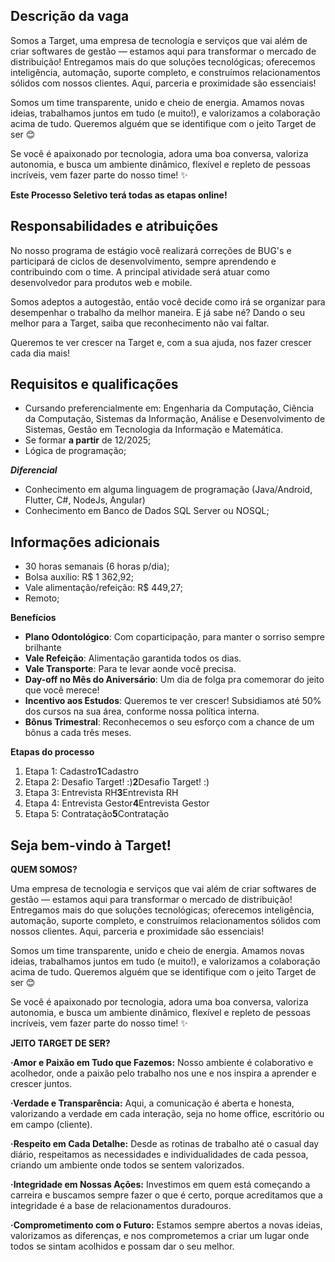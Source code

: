 ## **Descrição da vaga**

Somos a Target, uma empresa de tecnologia e serviços que vai além de criar softwares de gestão — estamos aqui para transformar o mercado de distribuição! Entregamos mais do que soluções tecnológicas; oferecemos inteligência, automação, suporte completo, e construímos relacionamentos sólidos com nossos clientes. Aqui, parceria e proximidade são essenciais!

Somos um time transparente, unido e cheio de energia. Amamos novas ideias, trabalhamos juntos em tudo (e muito!), e valorizamos a colaboração acima de tudo. Queremos alguém que se identifique com o jeito Target de ser 😊

Se você é apaixonado por tecnologia, adora uma boa conversa, valoriza autonomia, e busca um ambiente dinâmico, flexível e repleto de pessoas incríveis, vem fazer parte do nosso time! ✨

**Este Processo Seletivo terá todas as etapas online!**

## **Responsabilidades e atribuições**

No nosso programa de estágio você realizará correções de BUG's e participará de ciclos de desenvolvimento, sempre aprendendo e contribuindo com o time. A principal atividade será atuar como desenvolvedor para produtos web e mobile.

Somos adeptos a autogestão, então você decide como irá se organizar para desempenhar o trabalho da melhor maneira. E já sabe né? Dando o seu melhor para a Target, saiba que reconhecimento não vai faltar.

Queremos te ver crescer na Target e, com a sua ajuda, nos fazer crescer cada dia mais!

## **Requisitos e qualificações**

- Cursando preferencialmente em: Engenharia da Computação, Ciência da Computação, Sistemas da Informação, Análise e Desenvolvimento de Sistemas, Gestão em Tecnologia da Informação e Matemática.
- Se formar **a partir** de 12/2025;
- Lógica de programação;

***Diferencial***

- Conhecimento em alguma linguagem de programação (Java/Android, Flutter, C#, NodeJs, Angular)
- Conhecimento em Banco de Dados SQL Server ou NOSQL;

## **Informações adicionais**

- 30 horas semanais (6 horas p/dia);
- Bolsa auxílio: R$ 1 362,92;
- Vale alimentação/refeição: R$ 449,27;
- Remoto;

**Benefícios**

- **Plano Odontológico**: Com coparticipação, para manter o sorriso sempre brilhante
- **Vale Refeição**: Alimentação garantida todos os dias.
- **Vale Transporte**: Para te levar aonde você precisa.
- **Day-off no Mês do Aniversário**: Um dia de folga pra comemorar do jeito que você merece!
- **Incentivo aos Estudos**: Queremos te ver crescer! Subsidiamos até 50% dos cursos na sua área, conforme nossa política interna.
- **Bônus Trimestral**: Reconhecemos o seu esforço com a chance de um bônus a cada três meses.

**Etapas do processo**
1. Etapa 1: Cadastro**1**Cadastro
2. Etapa 2: Desafio Target! :)**2**Desafio Target! :)
3. Etapa 3: Entrevista RH**3**Entrevista RH
4. Etapa 4: Entrevista Gestor**4**Entrevista Gestor
5. Etapa 5: Contratação**5**Contratação

## **Seja bem-vindo à Target!**

**QUEM SOMOS?**

Uma empresa de tecnologia e serviços que vai além de criar softwares de gestão — estamos aqui para transformar o mercado de distribuição! Entregamos mais do que soluções tecnológicas; oferecemos inteligência, automação, suporte completo, e construímos relacionamentos sólidos com nossos clientes. Aqui, parceria e proximidade são essenciais!

Somos um time transparente, unido e cheio de energia. Amamos novas ideias, trabalhamos juntos em tudo (e muito!), e valorizamos a colaboração acima de tudo. Queremos alguém que se identifique com o jeito Target de ser 😊

Se você é apaixonado por tecnologia, adora uma boa conversa, valoriza autonomia, e busca um ambiente dinâmico, flexível e repleto de pessoas incríveis, vem fazer parte do nosso time! ✨

**JEITO TARGET DE SER?**

**·Amor e Paixão em Tudo que Fazemos:** Nosso ambiente é colaborativo e acolhedor, onde a paixão pelo trabalho nos une e nos inspira a aprender e crescer juntos.

**·Verdade e Transparência:** Aqui, a comunicação é aberta e honesta, valorizando a verdade em cada interação, seja no home office, escritório ou em campo (cliente).

**·Respeito em Cada Detalhe:** Desde as rotinas de trabalho até o casual day diário, respeitamos as necessidades e individualidades de cada pessoa, criando um ambiente onde todos se sentem valorizados.

**·Integridade em Nossas Ações:** Investimos em quem está começando a carreira e buscamos sempre fazer o que é certo, porque acreditamos que a integridade é a base de relacionamentos duradouros.

**·Comprometimento com o Futuro:** Estamos sempre abertos a novas ideias, valorizamos as diferenças, e nos comprometemos a criar um lugar onde todos se sintam acolhidos e possam dar o seu melhor.